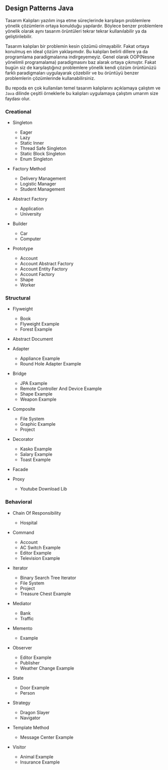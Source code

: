 ## Design Patterns Java

  Tasarım Kalıpları yazılım inşa etme süreçlerinde karşılaşın problemlere yönelik
çözümlerin ortaya konulduğu yapılardır. Böylece benzer problemlere yönelik olarak 
aynı tasarım örüntüleri tekrar tekrar kullanılabilir ya da geliştirilebilir.

Tasarım kalıpları bir problemin kesin çözümü olmayabilir. Fakat ortaya konulmuş en ideal
çözüm yaklaşımıdır. Bu kalıpları belirli dillere ya da programlama paradigmalarına
indirgeyemeyiz. Genel olarak OOP(Nesne yönelimli programalama) paradigmasını baz alarak
ortaya çıkmıştır. Fakat bugün siz de karşılaştığınız problemlere yönelik kendi çözüm 
örüntünüzü farklı paradigmaları uygulayarak çözebilir ve bu örüntüyü benzer problemlerin 
çözümlerinde kullanabilirsiniz.

Bu repoda en çok kullanılan temel tasarım kalıplarını açıklamaya çalıştım ve `Java` dilinde
çeşitli örneklerle bu kalıpları uygulamaya çalıştım umarım size faydası olur.

### Creational

- Singleton
  - Eager
  - Lazy
  - Static Inner 
  - Thread Safe Singleton
  - Static Block Singleton
  - Enum Singleton
  
- Factory Method
  - Delivery Management
  - Logistic Manager
  - Student Management
  
- Abstract Factory
  - Application
  - University
  
- Builder
  - Car
  - Computer
  
- Prototype
  - Account
  - Account Abstract Factory
  - Account Entity Factory
  - Account Factory
  - Shape
  - Worker
  
### Structural

- Flyweight
  - Book
  - Flyweight Example
  - Forest Example
  
- Abstract Document

- Adapter
  - Appliance Example
  - Round Hole Adapter Example
  
- Bridge
  - JPA Example
  - Remote Controller And Device Example
  - Shape Example
  - Weapon Example
  
- Composite
  - File System
  - Graphic Example
  - Project
  
- Decorator
  - Kasko Example
  - Salary Example
  - Toast Example
  
- Facade

- Proxy
  - Youtube Download Lib
  
### Behavioral

- Chain Of Responsibility
  - Hospital
  
- Command
  - Account
  - AC Switch Example
  - Editor Example
  - Television Example
  
- Iterator 
  - Binary Search Tree Iterator
  - File System
  - Project
  - Treasure Chest Example
  
- Mediator
  - Bank
  - Traffic
  
- Memento
  - Example
  
- Observer
  - Editor Example
  - Publisher
  - Weather Change Example
  
- State
  - Door Example
  - Person
  
- Strategy
  - Dragon Slayer
  -  Navigator
  
- Template Method
  - Message Center Example
  
- Visitor
  - Animal Example
  - Insurance Example